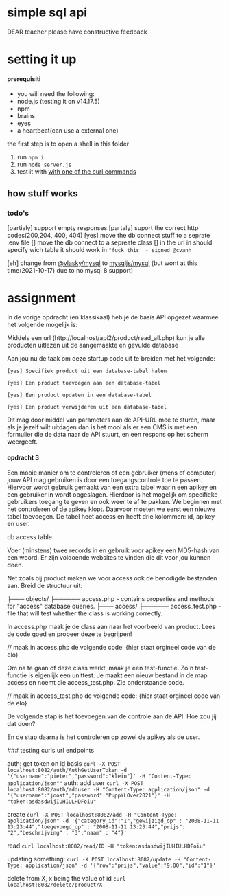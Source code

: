 # simple sql api
DEAR teacher please have constructive feedback
# setting it up
#### prerequisiti
- you will need the following:
- node.js (testing it on v14.17.5)
- npm 
- brains 
- eyes
- a heartbeat(can use a external one)

the first step is to open a shell in this folder
1. run `npm i`
2. run `node server.js`
3. test it with <a href="#curl">with one of the curl commands</a>


## how stuff works



### todo's
[partialy] support empty responses
[partaly] suport the correct http codes(200,204, 400, 404)
[yes] move the db connect stuff to a seprate .env file
[] move the db connect to a sepreate class
[] in the url in should specify wich table it should work in `"fuck this' - signed @cvanh`

[eh] change from [@vlasky/mysql](https://github.com/vlasky/mysql) to [mysqljs/mysql](https://github.com/mysqljs/mysql) (but wont at this time(2021-10-17) due to no mysql 8 support)

# assignment
In de vorige opdracht (en klassikaal) heb je de basis API opgezet waarmee het volgende mogelijk is:

Middels een url (http://localhost/api2/product/read_all.php) kun je alle producten uitlezen uit de aangemaakte en gevulde database

Aan jou nu de taak om deze startup code uit te breiden met het volgende:

    [yes] Specifiek product uit een database-tabel halen

    [yes] Een product toevoegen aan een database-tabel

    [yes] Een product updaten in een database-tabel

    [yes] Een product verwijderen uit een database-tabel

Dit mag door middel van parameters aan de API-URL mee te sturen, maar als je jezelf wilt uitdagen dan is het mooi als er een CMS is met een formulier die de data naar de API stuurt, en een respons op het scherm weergeeft.

#### opdracht 3


Een mooie manier om te controleren of een gebruiker (mens of computer) jouw API mag gebruiken is door een toegangscontrole toe te passen. Hiervoor wordt gebruik gemaakt van een extra tabel waarin een apikey en een gebruiker in wordt opgeslagen. Hierdoor is het mogelijk om specifieke gebruikers toegang te geven en ook weer te af te pakken. We beginnen met het controleren of de apikey klopt. Daarvoor moeten we eerst een nieuwe tabel toevoegen. De tabel heet access en heeft drie kolommen: id, apikey en user.

db access table

Voer (minstens) twee records in en gebruik voor apikey een MD5-hash van een woord. Er zijn voldoende websites te vinden die dit voor jou kunnen doen.

Net zoals bij product maken we voor access ook de benodigde bestanden aan. Breid de structuur uit:

├─── objects/
├────── access.php - contains properties and methods for "access" database queries.
├─── access/
├────── access_test.php - file that will test whether the class is working correctly.

In access.php maak je de class aan naar het voorbeeld van product. Lees de code goed en probeer deze te begrijpen!

// maak in access.php de volgende code:
{hier staat orgineel code van de elo}

Om na te gaan of deze class werkt, maak je een test-functie. Zo'n test-functie is eigenlijk een unittest. Je maakt een nieuw bestand in de map access en noemt die access_test.php. Zie onderstaande code.

// maak in access_test.php de volgende code:
{hier staat orgineel code van de elo}

De volgende stap is het toevoegen van de controle aan de API. Hoe zou jij dat doen?

En de stap daarna is het controleren op zowel de apikey als de user.


###<a id='curl'></a> testing curls url endpoints

auth: get token on id basis
`curl -X POST localhost:8082/auth/AuthGetUserToken -d '{"username":"pieter","password":"klein"}' -H "Content-Type: application/json""`
auth: add user
`curl -X POST localhost:8082/auth/adduser -H "Content-Type: application/json" -d '{"username":"joost","password":"PuppYLOver2021"}' -H "token:asdasdwijIUHIULHDFoiu"`


create 
`curl -X POST localhost:8082/add -H "Content-Type: application/json" -d '{"category_id":"1","gewijzigd_op" : "2008-11-11 13:23:44","toegevoegd_op" : "2008-11-11 13:23:44","prijs": "2","beschrijving" : "3","naam" : "4"}'`

read 
`curl localhost:8082/read/ID -H "token:asdasdwijIUHIULHDFoiu"`

updating something:
`curl -X POST localhost:8082/update -H "Content-Type: application/json" -d '{"row":"prijs","value":"9.00","id":"1"}'`

delete from X, x being the value of id
`curl localhost:8082/delete/product/X`

